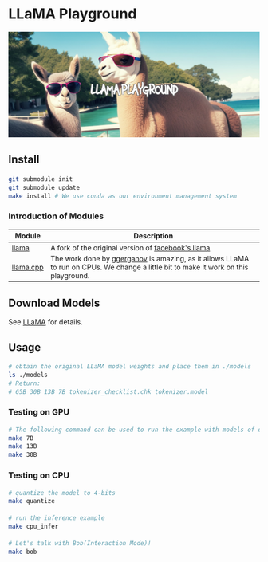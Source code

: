# LLaMA Playground
![llama](./assets/bg.jpg)

## Install
```bash
git submodule init
git submodule update
make install # We use conda as our environment management system
```

### Introduction of Modules
| Module | Description |
|-|-|
| [llama](https://github.com/Aidenzich/llama) | A fork of the original version of [facebook's llama](https://github.com/facebookresearch/llama) |
| [llama.cpp](https://github.com/Aidenzich/llama.cpp) | The work done by [ggerganov](https://github.com/ggerganov/llama.cpp) is amazing, as it allows LLaMA to run on CPUs. We change a little bit to make it work on this playground. |

## Download Models
See [LLaMA](https://github.com/facebookresearch/llama) for details.


## Usage
```sh
# obtain the original LLaMA model weights and place them in ./models
ls ./models
# Return:
# 65B 30B 13B 7B tokenizer_checklist.chk tokenizer.model
```
### Testing on GPU
```sh
# The following command can be used to run the example with models of different sizes on GPU.
make 7B
make 13B
make 30B
```

### Testing on CPU
```bash
# quantize the model to 4-bits
make quantize

# run the inference example
make cpu_infer

# Let's talk with Bob(Interaction Mode)!
make bob
```
